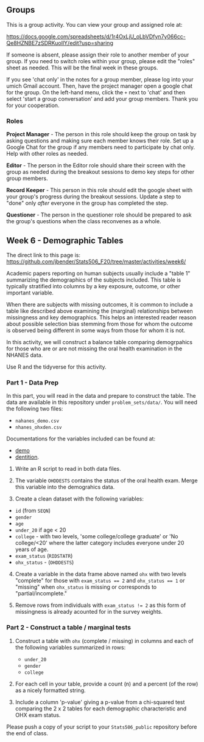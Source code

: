 ## Groups

This is a group activity. You can view your group
and assigned role at:

https://docs.google.com/spreadsheets/d/1r4OxLjU_oLbVDfyn7y066cc-Qe8HZNBE7zSDRKuoIlY/edit?usp=sharing

If someone is absent, please assign their role to another member of your group.
If you need to switch roles within your group, please edit the "roles" sheet
as needed. This will be the final week in these groups. 

If you see 'chat only' in the notes for a group member, please log into 
your umich Gmail account.  Then, have the project manager open a google chat 
for the group.  On the left-hand menu, click the `+` next to
'chat' and then select 'start a group conversation' and add your group members.
Thank you for your cooperation.

### Roles

**Project Manager** - The person in this role should keep the group on task
by asking questions and making sure each member knows their role.
Set up a Google Chat for the group if any members need to participate by
chat only. Help with other roles as needed.

**Editor** - The person in the Editor role should share their screen with the
group as needed during the breakout sessions to demo key steps for other group
members. 

**Record Keeper** - This person in this role should edit the google sheet 
with your group's progress during the breakout sessions. Update a step to "done"
only *after* everyone in the group has completed the step.  

**Questioner** - The person in the questioner role should be prepared to ask the
group's questions when the class reconvenes as a whole. 

## Week 6 - Demographic Tables

The direct link to this page is:
https://github.com/jbender/Stats506_F20/tree/master/activities/week6/

Academic papers reporting on human subjects usually include a "table 1"
summarizing the demographics of the subjects included.  This table is typically
stratified into columns by a key exposure, outcome, or other important variable.

When there are subjects with missing outcomes, it is common to include a table
like described above examining the (marginal) relationships between missingness and
key demographics. This helps an interested reader reason about possible selection
bias stemming from those for whom the outcome is observed being different in some
ways from those for whom it is not.

In this activity, we will construct a balance table comparing demogrpahics for those
who are or are not missing the oral health examination in the NHANES data.

Use R and the tidyverse for this activity. 

### Part 1  - Data Prep

In this part, you will read in the data and prepare to construct the table.
The data are available in this repository under `problem_sets/data/`. You
will need the following two files:

 * `nahanes_demo.csv`
 * `nhanes_ohxden.csv`

Documentations for the variables included can be found at:

  * [demo](https://wwwn.cdc.gov/Nchs/Nhanes/2015-2016/DEMO_I.htm)
  * [dentition](https://wwwn.cdc.gov/Nchs/Nhanes/2015-2016/OHXDEN_I.htm).

1. Write an R script to read in both data files.

2. The variable `OHDDESTS` contains the status of the oral health exam.
   Merge this variable into the demograhics data.

3. Create a clean dataset with the following variables:
  * `id` (from `SEQN`)
  * `gender`
  * `age`
  * `under_20` if age < 20
  * `college` - with two levels, 'some college/college graduate' or
     'No college/<20' where the latter category includes everyone under 20
     years of age.
  * `exam_status` (`RIDSTATR`)
  * `ohx_status` - (`OHDDESTS`)
  
4. Create a variable in the data frame above named `ohx` with two levels
   "complete" for those with `exam_status == 2` and `ohx_status == 1` or
   "missing" when `ohx_status` is missing or corresponds to "partial/incomplete."

5. Remove rows from individuals with `exam_status != 2` as this form of
   missingness is already acounted for in the survey weights.

### Part 2 - Construct a table / marginal tests

1. Construct a table with `ohx` (complete / missing) in columns and each
   of the following variables summarized in rows:
   * `under_20`
   * `gender`
   * `college`

2. For each cell in your table, provide a count (n) and a percent (of the row)
   as a nicely formatted string.

3. Include a column 'p-value' giving a p-value from a chi-squared test comparing
   the 2 x 2 tables for each demographic characteristic and OHX exam status. 

Please push a copy of your script to your `Stats506_public` repository before the end of class.

